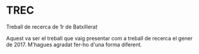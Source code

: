 # TREC
Treball de recerca de 1r de Batxillerat

Aquest va ser el treball que vaig presentar com a treball de recerca el gener de 2017. M'hagues agradat fer-ho d'una forma diferent.
